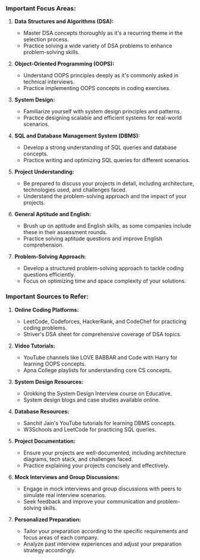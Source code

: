
### Important Focus Areas:

1. **Data Structures and Algorithms (DSA):**
   - Master DSA concepts thoroughly as it's a recurring theme in the selection process.
   - Practice solving a wide variety of DSA problems to enhance problem-solving skills.

2. **Object-Oriented Programming (OOPS):**
   - Understand OOPS principles deeply as it's commonly asked in technical interviews.
   - Practice implementing OOPS concepts in coding exercises.

3. **System Design:**
   - Familiarize yourself with system design principles and patterns.
   - Practice designing scalable and efficient systems for real-world scenarios.

4. **SQL and Database Management System (DBMS):**
   - Develop a strong understanding of SQL queries and database concepts.
   - Practice writing and optimizing SQL queries for different scenarios.

5. **Project Understanding:**
   - Be prepared to discuss your projects in detail, including architecture, technologies used, and challenges faced.
   - Understand the problem-solving approach and the impact of your projects.

6. **General Aptitude and English:**
   - Brush up on aptitude and English skills, as some companies include these in their assessment rounds.
   - Practice solving aptitude questions and improve English comprehension.

7. **Problem-Solving Approach:**
   - Develop a structured problem-solving approach to tackle coding questions efficiently.
   - Focus on optimizing time and space complexity of your solutions.

### Important Sources to Refer:

1. **Online Coding Platforms:**
   - LeetCode, Codeforces, HackerRank, and CodeChef for practicing coding problems.
   - Striver's DSA sheet for comprehensive coverage of DSA topics.

2. **Video Tutorials:**
   - YouTube channels like LOVE BABBAR and Code with Harry for learning OOPS concepts.
   - Apna College playlists for understanding core CS concepts.

3. **System Design Resources:**
   - Grokking the System Design Interview course on Educative.
   - System design blogs and case studies available online.

4. **Database Resources:**
   - Sanchit Jain's YouTube tutorials for learning DBMS concepts.
   - W3Schools and LeetCode for practicing SQL queries.

5. **Project Documentation:**
   - Ensure your projects are well-documented, including architecture diagrams, tech stack, and challenges faced.
   - Practice explaining your projects concisely and effectively.

6. **Mock Interviews and Group Discussions:**
   - Engage in mock interviews and group discussions with peers to simulate real interview scenarios.
   - Seek feedback and improve your communication and problem-solving skills.

7. **Personalized Preparation:**
   - Tailor your preparation according to the specific requirements and focus areas of each company.
   - Analyze past interview experiences and adjust your preparation strategy accordingly.
